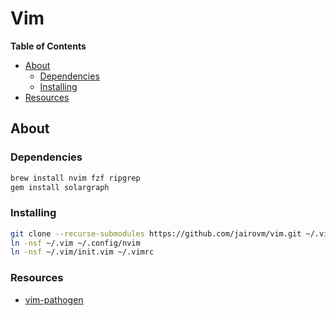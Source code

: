 # Vim

**Table of Contents**

<!-- toc -->

- [About](#about)
  * [Dependencies](#dependencies)
  * [Installing](#installing)
- [Resources](#resources)

<!-- tocstop -->

## About

### Dependencies
```bash
brew install nvim fzf ripgrep
gem install solargraph
```

### Installing

```bash
git clone --recurse-submodules https://github.com/jairovm/vim.git ~/.vim
ln -nsf ~/.vim ~/.config/nvim
ln -nsf ~/.vim/init.vim ~/.vimrc
```

### Resources

- [vim-pathogen](https://github.com/tpope/vim-pathogen)
